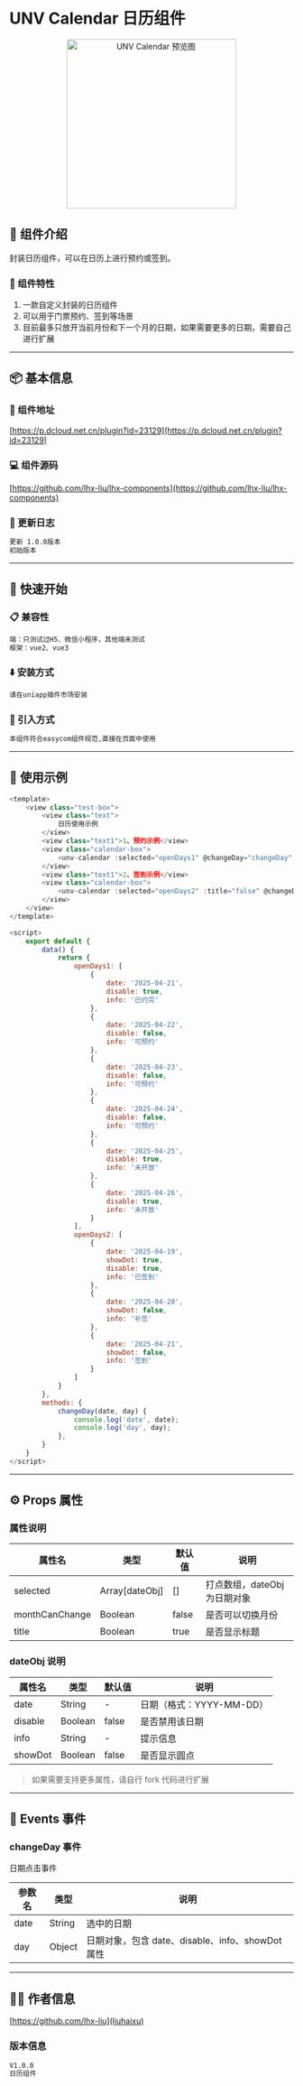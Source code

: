 # UNV Calendar 日历组件

<p align="center">
  <img src="./img/日历组件.jpg" alt="UNV Calendar 预览图" width="300">
</p>

## 📝 组件介绍

封装日历组件，可以在日历上进行预约或签到。

### 🌟 组件特性

1. 一款自定义封装的日历组件
2. 可以用于门票预约、签到等场景
3. 目前最多只放开当前月份和下一个月的日期，如果需要更多的日期，需要自己进行扩展

---

## 📦 基本信息

### 📍 组件地址
[https://p.dcloud.net.cn/plugin?id=23129](https://p.dcloud.net.cn/plugin?id=23129)

### 💻 组件源码
[https://github.com/lhx-liu/lhx-components](https://github.com/lhx-liu/lhx-components)

### 📄 更新日志
```bash
更新 1.0.0版本
初始版本
```

---

## 🚀 快速开始

### 📋 兼容性
```bash
端：只测试过H5、微信小程序，其他端未测试
框架：vue2、vue3
```

### ⬇️ 安装方式
```bash
请在uniapp插件市场安装
```

### 🔧 引入方式
```bash
本组件符合easycom组件规范,直接在页面中使用
```

---

## 🎯 使用示例

```javascript
<template>
	<view class="test-box">
		<view class="text">
			日历使用示例
		</view>
		<view class="text1">1、预约示例</view>
		<view class="calendar-box">
			<unv-calendar :selected="openDays1" @changeDay="changeDay" :monthCanChange="true"></unv-calendar>
		</view>
		<view class="text1">2、签到示例</view>
		<view class="calendar-box">
			<unv-calendar :selected="openDays2" :title="false" @changeDay="changeDay" :monthCanChange="true"></unv-calendar>
		</view>
	</view>
</template>

<script>
	export default {
		data() {
			return {
				openDays1: [
					{
						date: '2025-04-21',
						disable: true,
						info: '已约完'
					},
					{
						date: '2025-04-22',
						disable: false,	
						info: '可预约'
					},
					{
						date: '2025-04-23',
						disable: false,	
						info: '可预约'
					},
					{
						date: '2025-04-24',
						disable: false,	
						info: '可预约'
					},
					{
						date: '2025-04-25',
						disable: true,	
						info: '未开放'
					},
					{
						date: '2025-04-26',
						disable: true,	
						info: '未开放'
					}
				],
				openDays2: [
					{
						date: '2025-04-19',
						showDot: true,
						disable: true,
						info: '已签到'
					},
					{
						date: '2025-04-20',
						showDot: false,
						info: '补签'
					},
					{
						date: '2025-04-21',
						showDot: false,
						info: '签到'
					}
				]
			}
		},
		methods: {
			changeDay(date, day) {
				console.log('date', date);
				console.log('day', day);
			},
		}
	}
</script>
```

---

## ⚙️ Props 属性

### 属性说明

| 属性名 | 类型 | 默认值 | 说明 |
|--------|------|--------|------|
| selected | Array[dateObj] | [] | 打点数组，dateObj为日期对象 |
| monthCanChange | Boolean | false | 是否可以切换月份 |
| title | Boolean | true | 是否显示标题 |

### dateObj 说明

| 属性名 | 类型 | 默认值 | 说明 |
|--------|------|--------|------|
| date | String | - | 日期（格式：YYYY-MM-DD） |
| disable | Boolean | false | 是否禁用该日期 |
| info | String | - | 提示信息 |
| showDot | Boolean | false | 是否显示圆点 |

> 如果需要支持更多属性，请自行 fork 代码进行扩展

---

## 📡 Events 事件

### changeDay 事件

日期点击事件

| 参数名 | 类型 | 说明 |
|--------|------|------|
| date | String | 选中的日期 |
| day | Object | 日期对象，包含 date、disable、info、showDot 属性 |

---

## 👨‍💻 作者信息

[https://github.com/lhx-liu](liuhaixu)

### 版本信息
```bash
V1.0.0
日历组件
```


